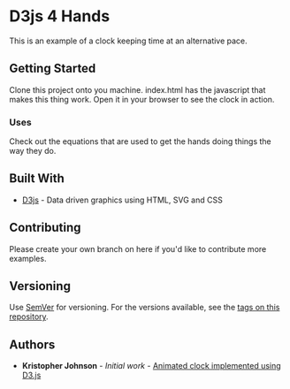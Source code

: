 # D3js 4 Hands

This is an example of a clock keeping time at an alternative pace.

## Getting Started

Clone this project onto you machine. index.html has the javascript that makes this thing work. Open it in your browser to see the clock in action.

### Uses

Check out the equations that are used to get the hands doing things the way they do.

## Built With

* [D3js](https://d3js.org/) - Data driven graphics using HTML, SVG and CSS

## Contributing

Please create your own branch on here if you'd like to contribute more examples.

## Versioning

Use [SemVer](http://semver.org/) for versioning. For the versions available, see the [tags on this repository](https://github.com/your/project/tags). 

## Authors

* **Kristopher Johnson** - *Initial work* - [Animated clock implemented using D3.js](https://gist.github.com/kristopherjohnson/1db0d39a9ed54d224ee7)